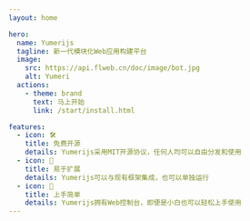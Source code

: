```yaml
---
layout: home

hero:
  name: Yumerijs
  tagline: 新一代模块化Web应用构建平台
  image:
    src: https://api.flweb.cn/doc/image/bot.jpg
    alt: Yumeri
  actions:
    - theme: brand
      text: 马上开始
      link: /start/install.html

features:
  - icon: 🛠️
    title: 免费开源
    details: Yumerijs采用MIT开源协议，任何人均可以自由分发和使用
  - icon: 🎉
    title: 易于扩展
    details: Yumerijs可以与现有框架集成，也可以单独运行
  - icon: 🚀
    title: 上手简单
    details: Yumerijs拥有Web控制台，即便是小白也可以轻松上手使用
---
```


